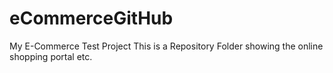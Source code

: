 # eCommerceGitHub
My E-Commerce Test Project
This is a Repository Folder showing the online shopping portal etc.
